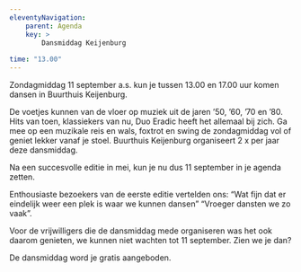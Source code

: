 ```yaml
---
eleventyNavigation:
    parent: Agenda
    key: >
        Dansmiddag Keijenburg
        
time: "13.00"
---
```


Zondagmiddag 11 september a.s. kun je tussen 13.00 en 17.00 uur komen dansen in Buurthuis Keijenburg. 

De voetjes kunnen van de vloer op muziek uit de jaren ’50, ’60, ’70 en ’80. 
Hits van toen, klassiekers van nu, Duo Eradic heeft het allemaal bij zich. 
Ga mee op een muzikale reis en wals, foxtrot en swing de zondagmiddag vol of geniet lekker vanaf je stoel.
Buurthuis Keijenburg organiseert 2 x per jaar deze dansmiddag. 

Na een succesvolle editie in mei, kun je nu dus 11 september in je agenda zetten. 

Enthousiaste bezoekers van de eerste editie vertelden ons: 
“Wat fijn dat er eindelijk weer een plek is waar we kunnen dansen” “Vroeger dansten we zo vaak”.  

Voor de vrijwilligers die de dansmiddag mede organiseren was het ook daarom genieten, we kunnen niet wachten tot 11 september.
Zien we je dan? 

De dansmiddag word je gratis aangeboden. 
